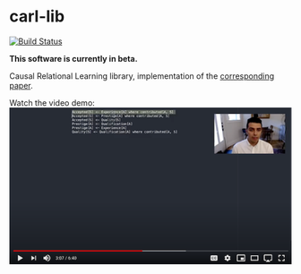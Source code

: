carl-lib
========
[![Build Status](https://travis-ci.com/mkyl/carl-lib.svg?branch=master)](https://travis-ci.com/mkyl/carl-lib)

**This software is currently in beta.**

Causal Relational Learning library, implementation of the [corresponding paper](https://arxiv.org/abs/2004.03644).

Watch the video demo:
[![Preview of video demo](demo-preview.png)](https://www.youtube.com/watch?v=NuXw_okuWAw)

